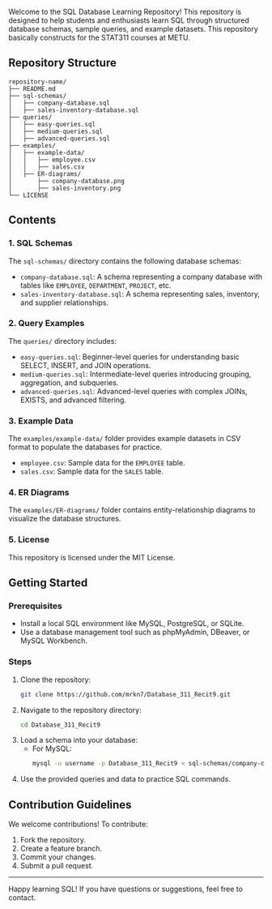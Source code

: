 
Welcome to the SQL Database Learning Repository! This repository is designed to help students and enthusiasts learn SQL through structured database schemas, sample queries, and example datasets.
This repository basically constructs for the STAT311 courses at METU.

## Repository Structure
```
repository-name/
├── README.md
├── sql-schemas/
│   ├── company-database.sql
│   ├── sales-inventory-database.sql
├── queries/
│   ├── easy-queries.sql
│   ├── medium-queries.sql
│   ├── advanced-queries.sql
├── examples/
│   ├── example-data/
│   │   ├── employee.csv
│   │   ├── sales.csv
│   ├── ER-diagrams/
│       ├── company-database.png
│       ├── sales-inventory.png
└── LICENSE
```

## Contents
### 1. SQL Schemas
The `sql-schemas/` directory contains the following database schemas:
- `company-database.sql`: A schema representing a company database with tables like `EMPLOYEE`, `DEPARTMENT`, `PROJECT`, etc.
- `sales-inventory-database.sql`: A schema representing sales, inventory, and supplier relationships.

### 2. Query Examples
The `queries/` directory includes:
- `easy-queries.sql`: Beginner-level queries for understanding basic SELECT, INSERT, and JOIN operations.
- `medium-queries.sql`: Intermediate-level queries introducing grouping, aggregation, and subqueries.
- `advanced-queries.sql`: Advanced-level queries with complex JOINs, EXISTS, and advanced filtering.

### 3. Example Data
The `examples/example-data/` folder provides example datasets in CSV format to populate the databases for practice.
- `employee.csv`: Sample data for the `EMPLOYEE` table.
- `sales.csv`: Sample data for the `SALES` table.

### 4. ER Diagrams
The `examples/ER-diagrams/` folder contains entity-relationship diagrams to visualize the database structures.

### 5. License
This repository is licensed under the MIT License.

## Getting Started
### Prerequisites
- Install a local SQL environment like MySQL, PostgreSQL, or SQLite.
- Use a database management tool such as phpMyAdmin, DBeaver, or MySQL Workbench.

### Steps
1. Clone the repository:
   ```bash
   git clone https://github.com/mrkn7/Database_311_Recit9.git
   ```
2. Navigate to the repository directory:
   ```bash
   cd Database_311_Recit9
   ```
3. Load a schema into your database:
   - For MySQL:
     ```bash
     mysql -u username -p Database_311_Recit9 < sql-schemas/company-database.sql
     ```
4. Use the provided queries and data to practice SQL commands.

## Contribution Guidelines
We welcome contributions! To contribute:
1. Fork the repository.
2. Create a feature branch.
3. Commit your changes.
4. Submit a pull request.

---

Happy learning SQL! If you have questions or suggestions, feel free to contact.
